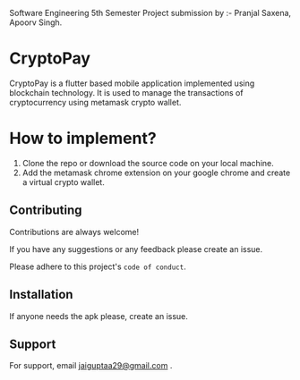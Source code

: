 Software Engineering 5th Semester Project submission by :- Pranjal Saxena, Apoorv Singh.

# CryptoPay
CryptoPay is a flutter based mobile application implemented using blockchain technology. It is used to manage the transactions of cryptocurrency using metamask crypto wallet.

# How to implement?

1. Clone the repo or download the source code on your local machine.
2. Add the metamask chrome extension on your google chrome and create a virtual crypto wallet.

## Contributing

Contributions are always welcome!

If you have any suggestions or any feedback please create an issue.

Please adhere to this project's `code of conduct`.
 
## Installation 

If anyone needs the apk please, create an issue. 
    
## Support

For support, email jaiguptaa29@gmail.com .
